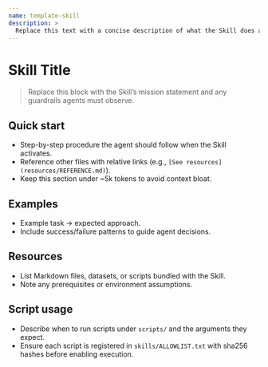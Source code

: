 ```yaml
---
name: template-skill
description: >
  Replace this text with a concise description of what the Skill does and when to trigger it (≤1024 characters).
---
```


# Skill Title

> Replace this block with the Skill’s mission statement and any guardrails agents must observe.

## Quick start
- Step-by-step procedure the agent should follow when the Skill activates.
- Reference other files with relative links (e.g., `[See resources](resources/REFERENCE.md)`).
- Keep this section under ~5k tokens to avoid context bloat.

## Examples
- Example task → expected approach.
- Include success/failure patterns to guide agent decisions.

## Resources
- List Markdown files, datasets, or scripts bundled with the Skill.
- Note any prerequisites or environment assumptions.

## Script usage
- Describe when to run scripts under `scripts/` and the arguments they expect.
- Ensure each script is registered in `skills/ALLOWLIST.txt` with sha256 hashes before enabling execution.
